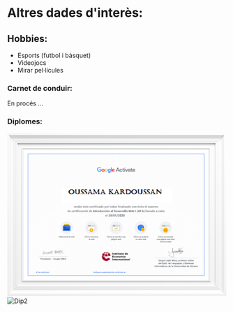 # Altres dades d'interès:

## **Hobbies**:
  - Esports (futbol i bàsquet)
  - Videojocs
  - Mirar pel·lícules

### **Carnet de conduir:**
  En procés ...

### **Diplomes:**
![Dip1](./Dip1.png)                   
![Dip2](./Dip2.png)
